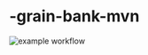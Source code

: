 # -grain-bank-mvn
![example workflow](https://github.com/LuisF1904/-grain-bank-mvn/actions/workflows/ci.yml/badge.svg)
